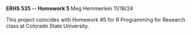 **ERHS 535 -- Homework 5**
Meg Hemmerlein
11/18/24

This project coincides with Homework #5 for R Programming for Research class at Colorado State University.
